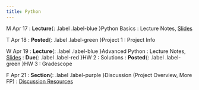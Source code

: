 ```yaml
---
title: Python
---
```


M Apr 17
: **Lecture**{: .label .label-blue }Python Basics
  : Lecture Notes, [Slides](https://docs.google.com/presentation/d/1Tool2iOyv022hq5uBF8AjR091CZmu2vM/edit?usp=share_link&ouid=101757866260235503028&rtpof=true&sd=true)

T Apr 18
: **Posted**{: .label .label-green }Project 1
  : Project Info

W Apr 19
: **Lecture**{: .label .label-blue }Advanced Python
  : Lecture Notes, [Slides](https://docs.google.com/presentation/d/1Tool2iOyv022hq5uBF8AjR091CZmu2vM/edit?usp=share_link&ouid=101757866260235503028&rtpof=true&sd=true)
: **Due**{: .label .label-red }HW 2
  : Solutions
: **Posted**{: .label .label-green }HW 3
  : Gradescope


F Apr 21
: **Section**{: .label .label-purple }Discussion (Project Overview, More FP)
  : [Discussion Resources](https://drive.google.com/drive/folders/1TBOqhuq2-JFEcW0KNkbnC6UXtpGUsATe)
